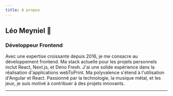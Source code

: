 ```yaml
---
title: À propos
---
```


## Léo Meyniel 🐼
### Développeur Frontend

Avec une expertise croissante depuis 2016, je me consacre au développement frontend. Ma stack actuelle pour les projets personnels inclut React, Next.js, et Deno Fresh. J'ai une solide expérience dans la réalisation d'applications webToPrint. Ma polyvalence s'étend à l'utilisation d'Angular et React. Passionné par la technologie, la musique métal, et les jeux, je suis motivé à contribuer à des projets innovants.

---

